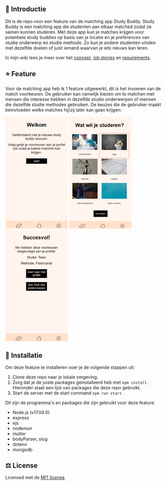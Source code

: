 ## :wave: Introductie
Dit is de repo voor een feature van de matching app Study Buddy. Study Buddy is een matching app die studenten aan elkaar matched zodat ze samen kunnen studeren. Met deze app kun je matches krijgen voor potentiele study buddies op basis van je locatie en je preferences van studie onderwerp en studie methode. Zo kun je andere studenten vinden met dezelfde doelen of juist iemand waarvan je iets nieuws kan leren.

In mijn wiki lees je meer over het <a href="https://github.com/rarooij98/matching-application/wiki/Concept">concept</a>, 
<a href="https://github.com/rarooij98/matching-application/wiki/Job-Stories">job stories</a> en
<a href="https://github.com/rarooij98/matching-application/wiki/Requirements">requirements</a>.

## :star: Feature
Voor de matching app heb ik 1 feature uitgewerkt, dit is het invoeren van de match voorkeuren. De gebruiker kan namelijk kiezen om te matchen met mensen die interesse hebben in dezelfde studie onderwerpen of mensen die dezelfde studie methodes gebruiken. De keuzes die de gebruiker maakt beinvloeden welke matches hij/zij later kan gaan krijgen:

<img src="https://github.com/rarooij98/matching-application/blob/main/static/images/ss0.PNG" width="200"> <img src="https://github.com/rarooij98/matching-application/blob/main/static/images/ss1.PNG" width="200"> <img src="https://github.com/rarooij98/matching-application/blob/main/static/images/ss2.PNG" width="200">

## :rocket: Installatie
Om deze feature te installeren voer je de volgende stappen uit:
1. Clone deze repo naar je lokale omgeving.
2. Zorg dat je de juiste packages geinstalleerd heb met `npm install`. Hieronder staat een lijst van packages die deze repo gebruikt.
3. Start de server met de start command `npm run start`.

Dit zijn de programma's en packages die zijn gebruikt voor deze feature:
- Node.js (v17.04.0)
- express
- ejs
- nodemon
- multer
- bodyParser, slug
- dotenv
- mongodb

## :balance_scale: License
Licensed met de <a href="https://github.com/rarooij98/matching-application/blob/main/LICENSE">MIT license</a>. 
